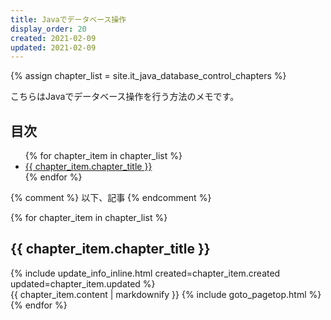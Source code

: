 ```yaml
---
title: Javaでデータベース操作
display_order: 20
created: 2021-02-09
updated: 2021-02-09
---
```

{% assign chapter_list = site.it_java_database_control_chapters %}

こちらはJavaでデータベース操作を行う方法のメモです。  

## <a name="index">目次</a>

<ul>
{% for chapter_item in chapter_list %}
<li><a href="#{{ chapter_item.chapter_id }}">{{ chapter_item.chapter_title }}</a></li>
{% endfor %}
</ul>

{% comment %} 以下、記事 {% endcomment %}

{% for chapter_item in chapter_list %}
## <a name="{{ chapter_item.chapter_id }}">{{ chapter_item.chapter_title }}</a>
<div class="chapter-updated">{% include update_info_inline.html created=chapter_item.created updated=chapter_item.updated %}</div>
{{ chapter_item.content | markdownify }}
{% include goto_pagetop.html %}
{% endfor %}
